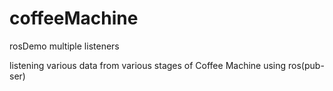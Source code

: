 # coffeeMachine
rosDemo multiple listeners

listening various data from various stages of Coffee Machine using ros(pub-ser)
